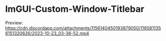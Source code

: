 # ImGUI-Custom-Window-Titlebar

Preview:
https://cdn.discordapp.com/attachments/1156140450193879050/1165811356151320626/2023-10-23_03-36-52.mp4
